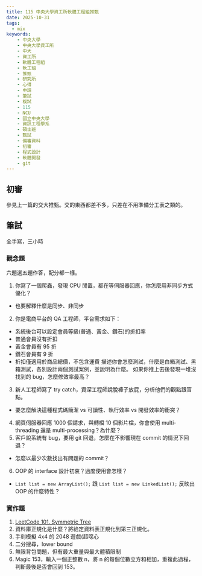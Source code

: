 ```yaml
---
title: 115 中央大學資工所軟體工程組推甄
date: 2025-10-31
tags:
  - mix
keywords:
    - 中央大學
    - 中央大學資工所
    - 中大
    - 資工所
    - 軟體工程組
    - 軟工組
    - 推甄
    - 研究所
    - 心得
    - 申請
    - 筆試
    - 複試
    - 115
    - NCU
    - 國立中央大學
    - 資訊工程學系
    - 碩士班
    - 甄試
    - 備審資料
    - 初審
    - 程式設計
    - 軟體開發
    - git
---
```


## 初審

參見上一篇的交大推甄。交的東西都差不多，只差在不用準備分工表之類的。

## 筆試

全手寫，三小時

### 觀念題

六題選五題作答，配分都一樣。

1. 你寫了一個爬蟲，發現 CPU 閒置，都在等伺服器回應，你怎麼用非同步方式優化？
  - 也要解釋什麼是同步、非同步
2. 你是電商平台的 QA 工程師，平台需求如下：
  - 系統後台可以設定會員等級(普通、黃金、鑽石)的折扣率
  - 普通會員沒有折扣
  - 黃金會員有 95 折
  - 鑽石會員有 9 折
  - 折扣僅適用於商品總價，不包含運費
  描述你會怎麼測試，什麼是白箱測試、黑箱測試，各別設計兩個測試案例，並說明為什麼。
  如果你推上去後發現一堆沒找到的 bug，怎麼修效率最高？
3. 新人工程師寫了 try catch，資深工程師說脫褲子放屁，分析他們的觀點跟盲點。
  - 要怎麼解決這種程式碼簡潔 vs 可讀性、執行效率 vs 開發效率的衝突？
4. 網頁伺服器回應 1000 個請求，與轉檔 10 個影片檔，你會使用 multi-threading 還是 multi-processing？為什麼？
5. 客戶說系統有 bug，要用 git 回退，怎麼在不影響現在 commit 的情況下回退？
  - 怎麼以最少次數找出有問題的 commit？
6. OOP 的 interface 設計初衷？過度使用會怎樣？
  - `List list = new ArrayList();` 跟 `List list = new LinkedList();` 反映出 OOP 的什麼特性？

### 實作題

1. [LeetCode 101. Symmetric Tree](https://leetcode.com/problems/symmetric-tree/)
2. 資料庫正規化是什麼？將給定資料表正規化到第三正規化。
3. 手刻模擬 4x4 的 2048 遊戲(超噁心
4. 二分搜尋，lower bound
5. 無限背包問題，但有最大重量與最大體積限制
6. Magic 153，輸入一個正整數 n，將 n 的每個位數立方和相加，重複此過程，判斷最後是否會回到 153。




